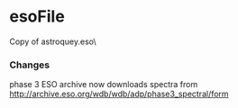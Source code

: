 
# esoFile

Copy of astroquey.eso\

### Changes
phase 3 ESO archive now downloads spectra from
http://archive.eso.org/wdb/wdb/adp/phase3_spectral/form
